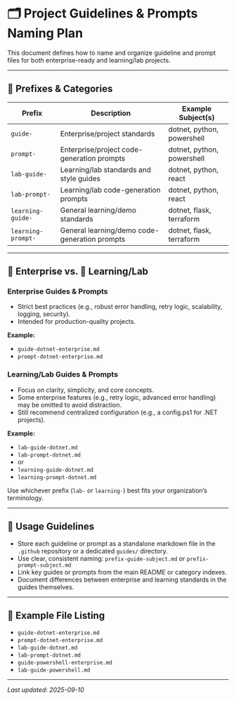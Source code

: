 # 🗂️ Project Guidelines & Prompts Naming Plan

This document defines how to name and organize guideline and prompt files for both enterprise-ready and learning/lab projects.

---

## 📑 Prefixes & Categories

| Prefix              | Description                                         | Example Subject(s)                |
|---------------------|-----------------------------------------------------|-----------------------------------|
| `guide-`            | Enterprise/project standards                        | dotnet, python, powershell        |
| `prompt-`           | Enterprise/project code-generation prompts           | dotnet, python, powershell        |
| `lab-guide-`        | Learning/lab standards and style guides             | dotnet, python, react             |
| `lab-prompt-`       | Learning/lab code-generation prompts                | dotnet, python, react             |
| `learning-guide-`   | General learning/demo standards                     | dotnet, flask, terraform          |
| `learning-prompt-`  | General learning/demo code-generation prompts       | dotnet, flask, terraform          |

---

## 🏢 Enterprise vs. 🧪 Learning/Lab

### **Enterprise Guides & Prompts**
- Strict best practices (e.g., robust error handling, retry logic, scalability, logging, security).
- Intended for production-quality projects.

**Example:**
- `guide-dotnet-enterprise.md`
- `prompt-dotnet-enterprise.md`

### **Learning/Lab Guides & Prompts**
- Focus on clarity, simplicity, and core concepts.
- Some enterprise features (e.g., retry logic, advanced error handling) may be omitted to avoid distraction.
- Still recommend centralized configuration (e.g., a config.ps1 for .NET projects).

**Example:**
- `lab-guide-dotnet.md`
- `lab-prompt-dotnet.md`
- or
- `learning-guide-dotnet.md`
- `learning-prompt-dotnet.md`

Use whichever prefix (`lab-` or `learning-`) best fits your organization’s terminology.

---

## 📝 Usage Guidelines

- Store each guideline or prompt as a standalone markdown file in the `.github` repository or a dedicated `guides/` directory.
- Use clear, consistent naming: `prefix-guide-subject.md` or `prefix-prompt-subject.md`
- Link key guides or prompts from the main README or category indexes.
- Document differences between enterprise and learning standards in the guides themselves.

---

## 🔗 Example File Listing

- `guide-dotnet-enterprise.md`
- `prompt-dotnet-enterprise.md`
- `lab-guide-dotnet.md`
- `lab-prompt-dotnet.md`
- `guide-powershell-enterprise.md`
- `lab-guide-powershell.md`

---

_Last updated: 2025-09-10_
